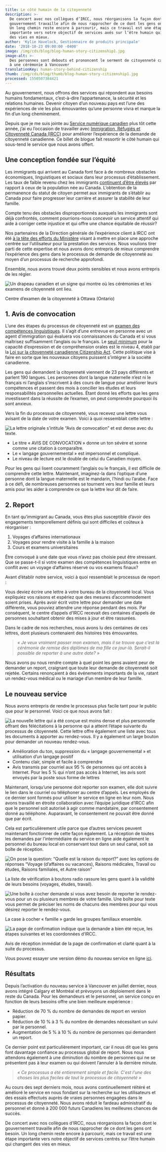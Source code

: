 ```yaml
---
title: Le côté humain de la citoyenneté
description: >-
  De concert avec nos collègues d’IRCC, nous réorganisons la façon dont le
  gouvernement travaille afin de nous rapprocher de ce dont les gens ont besoin.
  Un long chemin reste encore à parcourir, mais ce travail est une étape
  importante vers notre objectif de services axés sur l’être humain qui changent
  des vies en mieux.
author: 'Kylie Havelock, Gestionnaire de produits principale'
date: '2018-10-23 09:00:00 -0400'
image: /img/cds/blog/blog-human-story-citizenship1.jpg
image-alt: >-
  Des personnes sont debouts et prononcent le serment de citoyenneté canadienne
  à une cérémonie à Vancouver
translationKey: human-story-behind-citizenship
thumb: /img/cds/blog/thumb/blog-human-story-citizenship1.jpg
processed: 1550507384421
---
```


Au gouvernement, nous offrons des services qui répondent aux besoins humains fondamentaux, c’est-à-dire l’appartenance, la sécurité et les relations humaines. Devenir citoyen d’un nouveau pays est l’une des expériences de vie les plus émouvantes qu’une personne vivra et marque la fin d’un long cheminement.

Depuis que je me suis jointe au [Service numérique canadien](https://numerique.canada.ca/) plus tôt cette année, j’ai eu l’occasion de travailler avec [Immigration, Réfugiés et Citoyenneté Canada (IRCC)](https://www.canada.ca/fr/immigration-refugies-citoyennete.html) pour améliorer l’expérience de la demande de citoyenneté canadienne. Ce billet de blogue fait ressortir le côté humain qui sous-tend le service que nous avons offert.



## Une conception fondée sur l’équité

Les immigrants qui arrivent au Canada font face à de nombreux obstacles économiques, linguistiques et sociaux dans leur processus d’établissement. Les taux de faible revenu chez les immigrants [continuent d’être élevés](https://www150.statcan.gc.ca/n1/pub/11f0019m/11f0019m2017397-fra.htm) par rapport à ceux de la population née au Canada. L’obtention de la permanence du statut de citoyen permet aux immigrants de s’établir au Canada pour faire progresser leur carrière et assurer la stabilité de leur famille.

Compte tenu des obstacles disproportionnés auxquels les immigrants sont déjà confrontés, comment pourrions-nous concevoir un service attentif qui aide à corriger cette injustice et qui offre une chance équitable de réussir?

Nos partenaires de la Direction générale de l’expérience client à IRCC ont été [à la tête des efforts du Ministère](https://www.thestar.com/news/immigration/2017/09/10/customer-service-a-new-concept-for-canadas-immigration-department.html) visant à mettre en place une approche centrée sur l’utilisateur pour la prestation des services. Nous voulions tirer parti de cette expertise et nous avons donc entrepris de mieux comprendre l’expérience des gens dans le processus de demande de citoyenneté au moyen d’un processus de recherche approfondi. 

Ensemble, nous avons trouvé deux points sensibles et nous avons entrepris de les régler.

![Un drapeau canadien et un signe qui montre où les cérémonies et les examens de citoyenneté ont lieu.](/img/cds/blog-human-story-citizenship2.png)

<p class="translation-caption">Centre d’examen de la citoyenneté à Ottawa (Ontario)</p>

## 1. Avis de convocation

L’une des étapes du processus de citoyenneté est un [examen des compétences linguistiques](https://www.canada.ca/fr/immigration-refugies-citoyennete/services/citoyennete-canadienne/devenir-citoyen-canadien/passer-examen-citoyennete.html). Il s’agit d’une entrevue en personne avec un agent d’immigration qui évaluera vos connaissances du Canada et si vous maîtrisez suffisamment l’anglais ou le français. Le [seuil minimum](http://www.cic.gc.ca/francais/centre-aide/reponse.asp?qnum=567&top=5) pour la capacité d’expression et de compréhension orales est le niveau 4, établi par la [Loi sur la citoyenneté canadienne Citizenship Act](http://laws-lois.justice.gc.ca/fra/lois/C-29/TexteComplet.html). Cette politique vise à faire en sorte que les nouveaux citoyens puissent s’intégrer à la société canadienne.

Les gens qui demandent la citoyenneté viennent de 23 pays différents et parlent 190 langues. Les personnes dont la langue maternelle n’est ni le français ni l’anglais s’inscrivent à des cours de langue pour améliorer leurs compétences et passent des mois à concilier les études et leurs responsabilités personnelles actuelles. Étant donné les efforts que les gens investissent dans la réussite de l’examen, on peut comprendre pourquoi ils sont anxieux. 

Vers la fin du processus de citoyenneté, vous recevez une lettre vous avisant de la date de votre examen. Voici à quoi ressemblait cette lettre :

![La lettre originale s’intitule “Avis de convocation” et est dense avec du texte.](/img/cds/notice-to-appear-French.png)

* Le titre « AVIS DE CONVOCATION » donne un ton sévère et sonne comme une citation à comparaître.
* Le « langage gouvernemental » est impersonnel et compliqué.
* Le niveau de lecture est le double de celui du Canadien moyen.

Pour les gens qui lisent couramment l’anglais ou le français, il est difficile de comprendre cette lettre. Maintenant, imaginez-la dans l’optique d’une personne dont la langue maternelle est le mandarin, l’hindi ou l’arabe. Face à ce défi, de nombreuses personnes se tournent vers leur famille et leurs amis pour les aider à comprendre ce que la lettre leur dit de faire.

## 2. Report

En tant qu’immigrant au Canada, vous êtes plus susceptible d’avoir des engagements temporellement définis qui sont difficiles et coûteux à réorganiser :

1. Voyages d’affaires internationaux
2. Voyages pour rendre visite à la famille à la maison
3. Cours et examens universitaires

Être convoqué à une date que vous n’avez pas choisie peut être stressant. Que se passe-t-il si votre examen des compétences linguistiques entre en conflit avec un voyage d’affaires réservé ou vos examens finaux? 

Avant d’établir notre service, voici à quoi ressemblait le processus de report :

Vous deviez écrire une lettre à votre bureau de la citoyenneté local. Vous expliquiez vos raisons et espériez que des mesures d’accommodement soient prises. Après avoir écrit votre lettre pour demander une date différente, vous pouviez attendre une réponse pendant des mois. Par conséquent, le centre d’appels d’IRCC recevait des centaines d’appels de personnes souhaitant obtenir des mises à jour et être rassurées.

Dans le cadre de nos recherches, nous avons lu des centaines de ces lettres, dont plusieurs contenaient des histoires très émouvantes. 

> *« Je veux vraiment passer mon examen, mais il se trouve que c’est la cérémonie de remise des diplômes de ma fille ce jour-là. Serait-il possible de reporter à une autre date? »* 

Nous avons pu nous rendre compte à quel point les gens avaient peur de demander un report, craignant que toute leur demande de citoyenneté soit rejetée. Certains renonçaient à des événements importants de la vie, ratant un rendez-vous médical ou le mariage d’un membre de leur famille. 

## Le nouveau service

Nous avons entrepris de rendre le processus plus facile tant pour le public que pour le personnel. Voici ce que nous avons fait :

![La nouvelle lettre qui a été conçue est moins dense et plus personnelle offrant des félécitations à la personne qui a atteint l’étape suivante du processus de citoyenneté. Cette lettre offre également une liste avec tous les documents à apporter au rendez-vous. Il y a également un large bouton pour demander un nouveau rendez-vous.](/img/cds/notice-to-appear-French2.png)

* Amélioration du ton, suppression du « langage gouvernemental » et utilisation d’un langage positif
* Contenu clair, simple et facile à comprendre
* Avis transmis par courriel aux 95 % de personnes qui ont accès à Internet. Pour les 5 % qui n’ont pas accès à Internet, les avis sont envoyés par la poste sous forme de lettres

Maintenant, lorsqu’une personne doit reporter son examen, elle doit suivre le lien dans le courriel ou téléphoner au centre d’appels. Les employés de ce dernier sont formés pour utiliser le service en ligne en leur nom. Nous avons travaillé en étroite collaboration avec l’équipe juridique d’IRCC afin que le personnel soit autorisé à agir comme mandataire, par consentement donné au téléphone. Auparavant, le consentement ne pouvait être donné que par écrit.

Cela est particulièrement utile parce que d’autres services peuvent maintenant fonctionner de cette façon également. La réception de toutes les demandes par l’intermédiaire du service en ligne aide également le personnel du bureau local en conservant tout dans un seul canal, soit sa boîte de réception.

![On pose la question: “Quelle est la raison du report?” avec les options de réponses “Voyage (d’affaires ou vacances), Raisons médicales, Travail ou études, Raisons familiales, et Autre raison”](/img/cds/blog-human-story-reason-fr.png)

<p class="translation-caption">La liste de vérification à boutons radio rassure les gens quant à la validité de leurs besoins (voyages, études, travail).</p>

![Une boîte à cocher demande si vous avez besoin de reporter le rendez-vous pour un ou plusieurs membres de votre famille. Une boîte pour texte vous permet de préciser les noms de chacuns des membres pour qui vous désirez reporter le rendez-vous.](/img/cds/blog-human-story-family-fr.png)

<p class="translation-caption">La case à cocher « famille » garde les groupes familiaux ensemble.</p>

![La page de confirmation indique que la demande a bien été reçue, les étapes suivantes et les coordonnées d’IRCC.](/img/cds/blog-human-story-confirmation-fr.png)

<p class="translation-caption">Avis de réception immédiat de la page de confirmation et clarté quant à la suite du processus.</p>

Vous pouvez essayer une version démo du nouveau service en ligne [ici](https://vancouver.rescheduler-dev.cds-snc.ca/).

## Résultats

Depuis l’activation du nouveau service à Vancouver en juillet dernier, nous avons intégré Calgary et Montréal et prévoyons un déploiement dans le reste du Canada. Pour les demandeurs et le personnel, un service conçu en fonction de leurs besoins offre une bien meilleure expérience :

* Réduction de 70 % du nombre de demandes de report en version papier.
* Réduction de 10 % à 3 % du nombre de demandes nécessitant un suivi par le personnel.
* Augmentation de 5 % à 10 % du nombre de personnes qui demandent un report.

Ce dernier point est particulièrement important, car il nous dit que les gens font davantage confiance au processus global de report. Nous nous attendons également à une diminution du nombre de personnes qui ne se présentent pas à leur examen ou qui doivent l’annuler à la dernière minute.

> *« Ce processus a été entierement simple et facile. C'est l'une des choses les plus faciles de tout le processus de citoyenneté »*

Au cours des sept derniers mois, nous avons continuellement réitéré et amélioré le service en nous fondant sur la recherche sur les utilisateurs et des essais effectués auprès de vraies personnes engagées dans le processus de citoyenneté. Nous avons réduit le fardeau administratif du personnel et donné à 200 000 futurs Canadiens les meilleures chances de succès.

De concert avec nos collègues d’IRCC, nous réorganisons la façon dont le gouvernement travaille afin de nous rapprocher de ce dont les gens ont besoin. Un long chemin reste encore à parcourir, mais ce travail est une étape importante vers notre objectif de services centrés sur l’être humain qui changent des vies en mieux.



